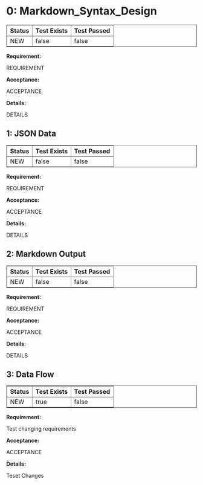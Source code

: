 <!-- reqt_id: 2025-05-16T18:35:39.336Z-f3e09597-.reqt --start-->

# 0: Markdown_Syntax_Design

<!-- reqt Table Non-Editable-->
<table border="1" cellspacing="0" cellpadding="4">
  <tr>
    <th>Status</th><th>Test Exists</th><th>Test Passed</th>
  </tr>
  <tr>
    <td>NEW</td><td>false</td><td>false</td>
  </tr>
</table>
<!-- reqt Table Non-Editable-->

<!-- reqt_Req_field-->
**Requirement:**

 REQUIREMENT

<!-- reqt_Accept_field-->
**Acceptance:**

 ACCEPTANCE

<!-- reqt_Det_field-->
**Details:**

 DETAILS
<!-- reqt_id: 2025-05-16T18:35:39.336Z-f3e09597-.reqt --end-->

<!-- reqt_id: 2025-05-16T18:35:39.337Z-2a6c0621-.reqt --start-->

## 1: JSON Data

<!-- reqt Table Non-Editable-->
<table border="1" cellspacing="0" cellpadding="4">
  <tr>
    <th>Status</th><th>Test Exists</th><th>Test Passed</th>
  </tr>
  <tr>
    <td>NEW</td><td>false</td><td>false</td>
  </tr>
</table>
<!-- reqt Table Non-Editable-->

<!-- reqt_Req_field-->
**Requirement:**

 REQUIREMENT

<!-- reqt_Accept_field-->
**Acceptance:**

 ACCEPTANCE

<!-- reqt_Det_field-->
**Details:**

 DETAILS
<!-- reqt_id: 2025-05-16T18:35:39.337Z-2a6c0621-.reqt --end-->

<!-- reqt_id: 2025-05-16T18:36:01.136Z-860ac224-.reqt --start-->

## 2: Markdown Output

<!-- reqt Table Non-Editable-->
<table border="1" cellspacing="0" cellpadding="4">
  <tr>
    <th>Status</th><th>Test Exists</th><th>Test Passed</th>
  </tr>
  <tr>
    <td>NEW</td><td>false</td><td>false</td>
  </tr>
</table>
<!-- reqt Table Non-Editable-->

<!-- reqt_Req_field-->
**Requirement:**

 REQUIREMENT

<!-- reqt_Accept_field-->
**Acceptance:**

 ACCEPTANCE

<!-- reqt_Det_field-->
**Details:**

 DETAILS
<!-- reqt_id: 2025-05-16T18:36:01.136Z-860ac224-.reqt --end-->

<!-- reqt_id: 2025-05-16T18:36:09.628Z-0445c215-.reqt --start-->

## 3: Data Flow

<!-- reqt Table Non-Editable-->
<table border="1" cellspacing="0" cellpadding="4">
  <tr>
    <th>Status</th><th>Test Exists</th><th>Test Passed</th>
  </tr>
  <tr>
    <td>NEW</td><td>true</td><td>false</td>
  </tr>
</table>
<!-- reqt Table Non-Editable-->

<!-- reqt_Req_field-->
**Requirement:**

 Test changing requirements

<!-- reqt_Accept_field-->
**Acceptance:**

 ACCEPTANCE

<!-- reqt_Det_field-->
**Details:**

 Teset Changes
<!-- reqt_id: 2025-05-16T18:36:09.628Z-0445c215-.reqt --end-->